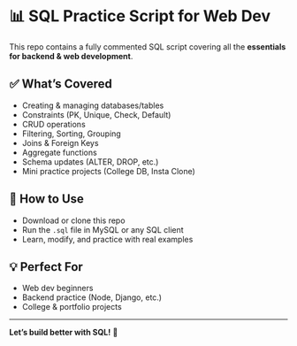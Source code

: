# 📊 SQL Practice Script for Web Dev

This repo contains a fully commented SQL script covering all the **essentials for backend & web development**.

## ✅ What’s Covered
- Creating & managing databases/tables  
- Constraints (PK, Unique, Check, Default)  
- CRUD operations  
- Filtering, Sorting, Grouping  
- Joins & Foreign Keys  
- Aggregate functions  
- Schema updates (ALTER, DROP, etc.)  
- Mini practice projects (College DB, Insta Clone)

## 🚀 How to Use
- Download or clone this repo  
- Run the `.sql` file in MySQL or any SQL client  
- Learn, modify, and practice with real examples

## 💡 Perfect For
- Web dev beginners  
- Backend practice (Node, Django, etc.)  
- College & portfolio projects

---

**Let’s build better with SQL!** 🚀

